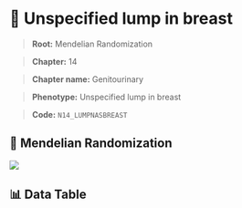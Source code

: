 # 🧪 Unspecified lump in breast

> **Root:** Mendelian Randomization

> **Chapter:** 14  

> **Chapter name:** Genitourinary

> **Phenotype:** Unspecified lump in breast  

> **Code:** `N14_LUMPNASBREAST`

## 🧬 Mendelian Randomization  

<img src="/MR/Figures/Forward/N14_LUMPNASBREAST.png"/>

## 📊 Data Table

<CsvTableMRF src="/MR_Data/Forward/N14_LUMPNASBREAST.csv"/>

